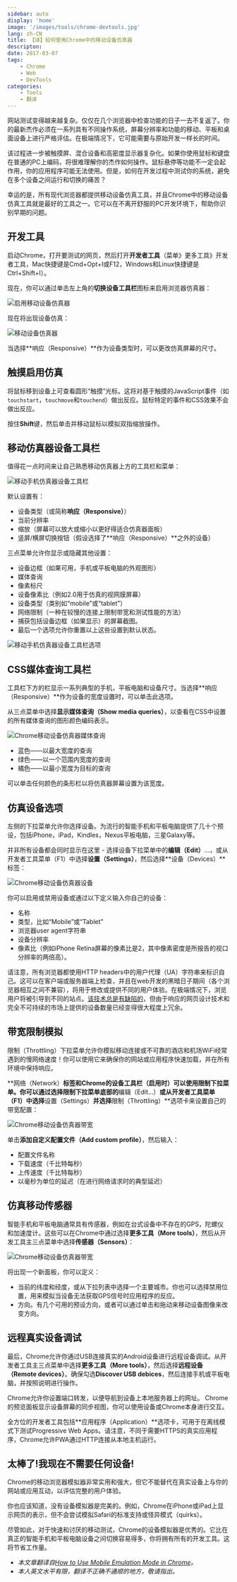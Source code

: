 ```yaml
---
sidebar: auto
display: 'home'
image: '/images/tools/chrome-devtools.jpg'
lang: zh-CN
title: 【译】如何使用Chrome中的移动设备仿真器
descripton: 
date: 2017-03-07
tags:
    - Chrome
    - Web
    - DevTools
categories:
    - Tools
    - 翻译
---
```


网站测试变得越来越复杂。仅仅在几个浏览器中检查功能的日子一去不复返了。你的最新杰作必须在一系列具有不同操作系统，屏幕分辨率和功能的移动、平板和桌面设备上进行严格评估。在极端情况下，它可能需要与原始开发一样长的时间。

该过程进一步被触摸屏、混合设备和高密度显示器复杂化。如果你使用鼠标和键盘在普通的PC上编码，将很难理解你的杰作如何操作。鼠标悬停等功能不一定会起作用，你的应用程序可能无法使用。但是，如何在开发过程中测试你的系统，避免在多个设备之间运行和切换的痛苦？

幸运的是，所有现代浏览器都提供移动设备仿真工具，并且Chrome中的移动设备仿真工具就是最好的工具之一。它可以在不离开舒服的PC开发环境下，帮助你识别早期的问题。

## 开发工具

启动Chrome，打开要测试的网页，然后打开**开发者工具**（菜单》更多工具》开发者工具，Mac快捷键是Cmd+Opt+I或F12，Windows和Linux快捷键是Ctrl+Shift+I）。

现在，你可以通过单击左上角的**切换设备工具栏**图标来启用浏览器仿真器：

![启用移动设备仿真器](./tools_how-to-use-mobile-emulation-mode-in-chrome/chrome-mobile-emulation-1-enable.png)

现在将出现设备仿真：

![移动设备仿真器](./tools_how-to-use-mobile-emulation-mode-in-chrome/chrome-mobile-emulation-2.png)

当选择**响应（Responsive）**作为设备类型时，可以更改仿真屏幕的尺寸。

## 触摸启用仿真

将鼠标移到设备上可查看圆形“触摸”光标。这将对基于触摸的JavaScript事件（如`touchstart`，`touchmove`和`touchend`）做出反应。鼠标特定的事件和CSS效果不会做出反应。

按住**Shift**键，然后单击并移动鼠标以模拟双指缩放操作。

## 移动仿真器设备工具栏

值得花一点时间来让自己熟悉移动仿真器上方的工具栏和菜单：

![移动手机仿真器设备工具栏](./tools_how-to-use-mobile-emulation-mode-in-chrome/chrome-mobile-emulation-3-toolbar.png)

默认设置有：

* 设备类型（或简称**响应（Responsive）**）
* 当前分辨率
* 缩放（屏幕可以放大或缩小以更好得适合仿真器面板）
* 竖屏/横屏切换按钮（假设选择了**响应（Responsive）**之外的设备）

三点菜单允许你显示或隐藏其他设置：

* 设备边框（如果可用，手机或平板电脑的外观图形）
* 媒体查询
* 像素标尺
* 设备像素比（例如2.0用于仿真的视网膜屏幕）
* 设备类型（类别如“mobile”或“tablet”）
* 网络限制（一种在较慢的连接上限制带宽和测试性能的方法）
* 捕获包括设备边框（如果显示）的屏幕截图。
* 最后一个选项允许你重置以上这些设置到默认状态。

![移动手机仿真器设备工具栏选项](./tools_how-to-use-mobile-emulation-mode-in-chrome/chrome-mobile-emulation-4-toolbar-options.png)

## CSS媒体查询工具栏

工具栏下方的栏显示一系列典型的手机，平板电脑和设备尺寸。当选择**响应（Responsive）**作为设备的宽度设置时，可以单击此选项。

从三点菜单中选择**显示媒体查询（Show media queries）**，以查看在CSS中设置的所有媒体查询的图形颜色编码表示。

![Chrome移动设备仿真器媒体查询](./tools_how-to-use-mobile-emulation-mode-in-chrome/chrome-mobile-emulation-5-mediaqueries.png)

* 蓝色——以最大宽度的查询
* 绿色——以一个范围内宽度的查询
* 橘色——以最小宽度为目标的查询

可以单击任何颜色的条形栏以将仿真器屏幕设置为该宽度。

## 仿真设备选项

左侧的下拉菜单允许你选择设备。为流行的智能手机和平板电脑提供了几十个预设，包括iPhone，iPad，Kindles，Nexus平板电脑，三星Galaxy等。

并非所有设备都会同时显示在这里 - 选择设备下拉菜单中的**编辑（Edit）**...，或从开发者工具菜单（F1）中选择**设置（Settings）**，然后选择**设备（Devices）**标签：

![Chrome移动设备仿真器设备](./tools_how-to-use-mobile-emulation-mode-in-chrome/chrome-mobile-emulation-6-devices.png)

你可以启用或禁用设备或通过以下定义输入你自己的设备：

* 名称
* 类型，比如“Mobile”或“Tablet”
* 浏览器user agent字符串
* 设备分辨率
* 像素比（例如iPhone Retina屏幕的像素比是2，其中像素密度是所报告的视口分辨率的两倍高）。

请注意，所有浏览器都使用HTTP headers中的用户代理（UA）字符串来标识自己。这可以在客户端或服务器端上检查，并且在web开发的黑暗日子期间（各个浏览器相互之间不兼容），将用于修改或提供不同的用户体验。在极端情况下，浏览用户将被引导到不同的站点。[该技术总是有缺陷的](https://www.sitepoint.com/why-browser-sniffing-stinks/)，但由于响应的网页设计技术和完全不可持续的市场上提供的设备数量已经变得很大程度上冗余。

## 带宽限制模拟

限制（Throttling）下拉菜单允许你模拟移动连接或不可靠的酒店和机场WiFi经常遇到的慢网络速度！你可以使用它来确保你的网站或应用程序快速加载，并在所有环境中保持响应。

**网络（Network）**标签和Chrome的设备工具栏（启用时）可以使用限制下拉菜单。你可以通过选择限制下拉菜单底部的**编辑（Edit...）**或从开发者工具菜单（F1）中选择**设置（Settings）**并选择**限制（Throttling）**选项卡来设置自己的带宽配置：

![Chrome移动设备仿真器带宽](./tools_how-to-use-mobile-emulation-mode-in-chrome/chrome-mobile-emulation-7-bandwidth.png)

单击**添加自定义配置文件（Add custom profile）**，然后输入：

* 配置文件名称
* 下载速度（千比特每秒）
* 上传速度（千比特每秒）
* 以毫秒为单位的延迟（在进行网络请求时的典型延迟）

## 仿真移动传感器

智能手机和平板电脑通常具有传感器，例如在台式设备中不存在的GPS，陀螺仪和加速度计。这些可以在Chrome中通过选择**更多工具（More tools）**，然后从开发工具主三点菜单中选择**传感器（Sensors）**：

![Chrome移动设备仿真器带宽](./tools_how-to-use-mobile-emulation-mode-in-chrome/chrome-mobile-emulation-8-sensors.png)

将出现一个新面板，你可以定义：

* 当前的纬度和经度，或从下拉列表中选择一个主要城市。你也可以选择禁用位置，用来模拟当设备无法获取GPS信号时应用程序的反应。
* 方向。有几个可用的预设方向，或者可以通过单击和拖动来移动设备图像来改变方向。

## 远程真实设备调试

最后，Chrome允许你通过USB连接真实的Android设备进行远程设备调试。从开发者工具主三点菜单中选择**更多工具（More tools）**，然后选择**远程设备（Remote devices）**。确保勾选**Discover USB debices**，然后连接手机或平板电脑，并按照说明进行操作。

Chrome允许你设置端口转发，以便导航到设备上本地服务器上的网址。 Chrome的预览面板显示设备屏幕的同步视图，你可以使用设备或Chrome本身进行交互。

全方位的开发者工具包括**应用程序（Application）**选项卡，可用于在离线模式下测试Progressive Web Apps。请注意，不同于需要HTTPS的真实应用程序，Chrome允许PWA通过HTTP连接从本地主机运行。

## 太棒了!我现在不需要任何设备!

Chrome的移动浏览器模拟器非常实用和强大，但它不能替代在真实设备上与你的网站或应用互动，以评估完整的用户体验。

你也应该知道，没有设备模拟器是完美的。例如，Chrome在iPhone或iPad上显示网页的表示，但不会尝试模拟Safari的标准支持或怪异模式（quirks）。

尽管如此，对于快速和讨厌的移动测试，Chrome的设备模拟器是优秀的。它比在真正的智能手机和平板电脑设备之间切换容易得多，你将拥有所有的开发工具。这将节省工作量。


* *本文章翻译自[How to Use Mobile Emulation Mode in Chrome](https://www.sitepoint.com/use-mobile-emulation-mode-chrome/)。*
* *本人英文水平有限，翻译不正确不通顺的地方，敬请指出。*
